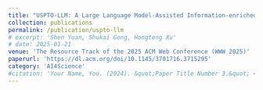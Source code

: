 ```yaml
---
title: "USPTO-LLM: A Large Language Model-Assisted Information-enriched Chemical Reaction Dataset"
collection: publications
permalink: /publication/uspto-llm
# excerpt: 'Shen Yuan, Shukai Gong, Hongteng Xu'
# date: 2025-01-21
venue: 'The Resource Track of the 2025 ACM Web Conference (WWW 2025)'
paperurl: 'https://dl.acm.org/doi/10.1145/3701716.3715295'
category: 'AI4Science'
#citation: 'Your Name, You. (2024). &quot;Paper Title Number 3.&quot; <i>GitHub Journal of Bugs</i>. 1(3).'
---
```


<!-- Over the past few years, the machine learning community has given increasing attention to chemical reaction prediction and retrosynthesis. Despite impressive achievements, the existing datasets in this field have gradually become the bottleneck of current research — the limitation of dataset size and the lack of reaction condition information hinder the practicability of the current methods. In this study, we construct an information-enriched chemical reaction dataset called USPTO-LLM, with the help of large language models (LLMs). This dataset comprises over 247K chemical reactions extracted from the patent documents of USPTO (United States Patent and Trademark Office), encompassing abundant information on reaction conditions. We employ large language models to expedite the data collection procedures automatically with a reliable quality control process. Experiments show that USPTO-LLM helps pre-train the existing retrosynthesis methods and the condition information in the dataset helps improve the model performance. The dataset is open-sourced at [https://zenodo.org/records/14396156](https://zenodo.org/records/14396156) and the annotation code is open-sourced at [https://github.com/GONGSHUKAI/USPTO_LLM](https://github.com/GONGSHUKAI/USPTO_LLM). -->